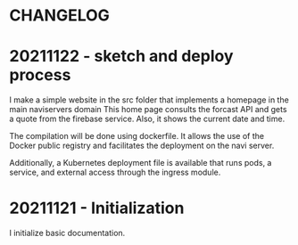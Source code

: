 # CHANGELOG

# 20211122 - sketch and deploy process

I make a simple website in the src folder that implements a homepage in the main naviservers domain
This home page consults the forcast API and gets a quote from the firebase service. Also, it shows the current date and time.

The compilation will be done using dockerfile. It allows the use of the Docker public registry and facilitates the deployment on the navi server.

Additionally, a Kubernetes deployment file is available that runs pods, a service, and external access through the ingress module.

# 20211121 - Initialization

I initialize basic documentation.
